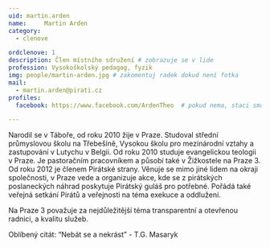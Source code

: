 ```yaml
---
uid: martin.arden
name:     Martin Arden
category:
  - clenove

ordclenove: 1
description: Člen místního sdružení # zobrazuje se v lide
profession: Vysokoškolský pedagog, fyzik
img: people/martin-arden.jpg # zakomentuj radek dokud není fotka
mail:
  - martin.arden@pirati.cz
profiles:
  facebook: https://www.facebook.com/ArdenTheo  # pokud nema, staci smazat tuto radku

---
```


Narodil se v Táboře, od roku 2010 žije v Praze. Studoval střední průmyslovou školu na Třebešíně, Vysokou školu pro mezinárodní vztahy a zastupování v Lutychu v Belgii. Od roku 2010 studuje evangelickou teologii v Praze. Je pastoračním pracovníkem a působí také v Žižkostele na Praze 3. Od roku 2012 je členem Pirátské strany. Věnuje se mimo jiné lidem na okraji společnosti, v Praze vede a organizuje akce, kde se z pirátských poslaneckých náhrad poskytuje Pirátský guláš pro potřebné. Pořádá také veřejná setkání Pirátů a veřejnosti na téma exekuce a oddlužení.  

Na Praze 3 považuje za nejdůležitější téma transparentní a otevřenou radnici, a kvalitu služeb. 

Oblíbený citát: “Nebát se a nekrást” - T.G. Masaryk
